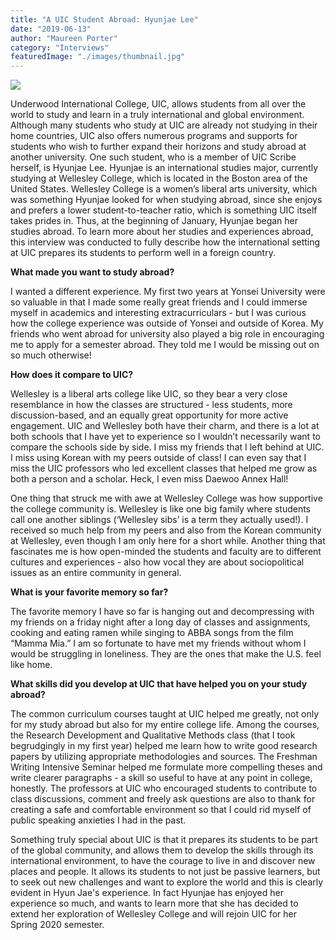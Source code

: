 ```yaml
---
title: "A UIC Student Abroad: Hyunjae Lee"
date: "2019-06-13"
author: "Maureen Porter"
category: "Interviews"
featuredImage: "./images/thumbnail.jpg"
---
```


![](/images/thumbnail.jpg)

Underwood International College, UIC, allows students from all over the world to study and learn in a truly international and global environment. Although many students who study at UIC are already not studying in their home countries, UIC also offers numerous programs and supports for students who wish to further expand their horizons and study abroad at another university. One such student, who is a member of UIC Scribe herself, is Hyunjae Lee. Hyunjae is an international studies major, currently studying at Wellesley College, which is located in the Boston area of the United States. Wellesley College is a women’s liberal arts university, which was something Hyunjae looked for when studying abroad, since she enjoys and prefers a lower student-to-teacher ratio, which is something UIC itself takes prides in. Thus, at the beginning of January, Hyunjae began her studies abroad. To learn more about her studies and experiences abroad, this interview was conducted to fully describe how the international setting at UIC prepares its students to perform well in a foreign country.

**What made you want to study abroad?**

I wanted a different experience. My first two years at Yonsei University were so valuable in that I made some really great friends and I could immerse myself in academics and interesting extracurriculars - but I was curious how the college experience was outside of Yonsei and outside of Korea. My friends who went abroad for university also played a big role in encouraging me to apply for a semester abroad. They told me I would be missing out on so much otherwise!

**How does it compare to UIC?**

Wellesley is a liberal arts college like UIC, so they bear a very close resemblance in how the classes are structured - less students, more discussion-based, and an equally great opportunity for more active engagement. UIC and Wellesley both have their charm, and there is a lot at both schools that I have yet to experience so I wouldn’t necessarily want to compare the schools side by side. I miss my friends that I left behind at UIC. I miss using Korean with my peers outside of class! I can even say that I miss the UIC professors who led excellent classes that helped me grow as both a person and a scholar. Heck, I even miss Daewoo Annex Hall!

One thing that struck me with awe at Wellesley College was how supportive the college community is. Wellesley is like one big family where students call one another siblings (‘Wellesley sibs’ is a term they actually used!). I received so much help from my peers and also from the Korean community at Wellesley, even though I am only here for a short while. Another thing that fascinates me is how open-minded the students and faculty are to different cultures and experiences - also how vocal they are about sociopolitical issues as an entire community in general.

**What is your favorite memory so far?**

The favorite memory I have so far is hanging out and decompressing with my friends on a friday night after a long day of classes and assignments, cooking and eating ramen while singing to ABBA songs from the film “Mamma Mia.” I am so fortunate to have met my friends without whom I would be struggling in loneliness. They are the ones that make the U.S. feel like home.

**What skills did you develop at UIC that have helped you on your study abroad?**

The common curriculum courses taught at UIC helped me greatly, not only for my study abroad but also for my entire college life. Among the courses, the Research Development and Qualitative Methods class (that I took begrudgingly in my first year) helped me learn how to write good research papers by utilizing appropriate methodologies and sources. The Freshman Writing Intensive Seminar helped me formulate more compelling theses and write clearer paragraphs - a skill so useful to have at any point in college, honestly. The professors at UIC who encouraged students to contribute to class discussions, comment and freely ask questions are also to thank for creating a safe and comfortable environment so that I could rid myself of public speaking anxieties I had in the past.

Something truly special about UIC is that it prepares its students to be part of the global community, and allows them to develop the skills through its international environment, to have the courage to live in and discover new places and people. It allows its students to not just be passive learners, but to seek out new challenges and want to explore the world and this is clearly evident in Hyun Jae's experience. In fact Hyunjae has enjoyed her experience so much, and wants to learn more that she has decided to extend her exploration of Wellesley College and will rejoin UIC for her Spring 2020 semester.
